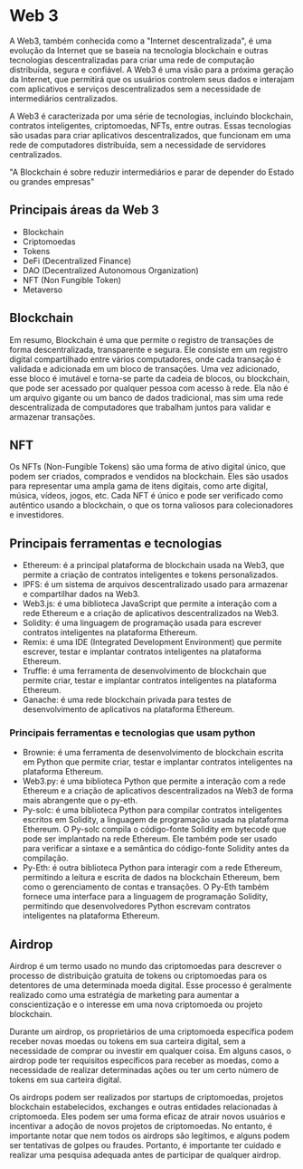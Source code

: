 # Web 3

A Web3, também conhecida como a "Internet descentralizada", é uma evolução da Internet que se baseia na tecnologia blockchain e outras tecnologias descentralizadas para criar uma rede de computação distribuída, segura e confiável. A Web3 é uma visão para a próxima geração da Internet, que permitirá que os usuários controlem seus dados e interajam com aplicativos e serviços descentralizados sem a necessidade de intermediários centralizados.

A Web3 é caracterizada por uma série de tecnologias, incluindo blockchain, contratos inteligentes, criptomoedas, NFTs, entre outras. Essas tecnologias são usadas para criar aplicativos descentralizados, que funcionam em uma rede de computadores distribuída, sem a necessidade de servidores centralizados.

"A Blockchain é sobre reduzir intermediários e parar de depender do Estado ou grandes empresas"

## Principais áreas da Web 3

- Blockchain
- Criptomoedas
- Tokens
- DeFi (Decentralized Finance)
- DAO (Decentralized Autonomous Organization)
- NFT (Non Fungible Token)
- Metaverso

## Blockchain

Em resumo, Blockchain é uma que permite o registro de transações de forma descentralizada, transparente e segura. Ele consiste em um registro digital compartilhado entre vários computadores, onde cada transação é validada e adicionada em um bloco de transações. Uma vez adicionado, esse bloco é imutável e torna-se parte da cadeia de blocos, ou blockchain, que pode ser acessado por qualquer pessoa com acesso à rede. Ela não é um arquivo gigante ou um banco de dados tradicional, mas sim uma rede descentralizada de computadores que trabalham juntos para validar e armazenar transações.

## NFT

Os NFTs (Non-Fungible Tokens) são uma forma de ativo digital único, que podem ser criados, comprados e vendidos na blockchain. Eles são usados para representar uma ampla gama de itens digitais, como arte digital, música, vídeos, jogos, etc. Cada NFT é único e pode ser verificado como autêntico usando a blockchain, o que os torna valiosos para colecionadores e investidores.

## Principais ferramentas e tecnologias

- Ethereum: é a principal plataforma de blockchain usada na Web3, que permite a criação de contratos inteligentes e tokens personalizados.
- IPFS: é um sistema de arquivos descentralizado usado para armazenar e compartilhar dados na Web3.
- Web3.js: é uma biblioteca JavaScript que permite a interação com a rede Ethereum e a criação de aplicativos descentralizados na Web3.
- Solidity: é uma linguagem de programação usada para escrever contratos inteligentes na plataforma Ethereum.
- Remix: é uma IDE (Integrated Development Environment) que permite escrever, testar e implantar contratos inteligentes na plataforma Ethereum.
- Truffle: é uma ferramenta de desenvolvimento de blockchain que permite criar, testar e implantar contratos inteligentes na plataforma Ethereum.
- Ganache: é uma rede blockchain privada para testes de desenvolvimento de aplicativos na plataforma Ethereum.

### Principais ferramentas e tecnologias que usam python

- Brownie: é uma ferramenta de desenvolvimento de blockchain escrita em Python que permite criar, testar e implantar contratos inteligentes na plataforma Ethereum.
- Web3.py: é uma biblioteca Python que permite a interação com a rede Ethereum e a criação de aplicativos descentralizados na Web3 de forma mais abrangente que o py-eth.
- Py-solc: é uma biblioteca Python para compilar contratos inteligentes escritos em Solidity, a linguagem de programação usada na plataforma Ethereum. O Py-solc compila o código-fonte Solidity em bytecode que pode ser implantado na rede Ethereum. Ele também pode ser usado para verificar a sintaxe e a semântica do código-fonte Solidity antes da compilação.
- Py-Eth:  é outra biblioteca Python para interagir com a rede Ethereum, permitindo a leitura e escrita de dados na blockchain Ethereum, bem como o gerenciamento de contas e transações. O Py-Eth também fornece uma interface para a linguagem de programação Solidity, permitindo que desenvolvedores Python escrevam contratos inteligentes na plataforma Ethereum.

## Airdrop

Airdrop é um termo usado no mundo das criptomoedas para descrever o processo de distribuição gratuita de tokens ou criptomoedas para os detentores de uma determinada moeda digital. Esse processo é geralmente realizado como uma estratégia de marketing para aumentar a conscientização e o interesse em uma nova criptomoeda ou projeto blockchain.

Durante um airdrop, os proprietários de uma criptomoeda específica podem receber novas moedas ou tokens em sua carteira digital, sem a necessidade de comprar ou investir em qualquer coisa. Em alguns casos, o airdrop pode ter requisitos específicos para receber as moedas, como a necessidade de realizar determinadas ações ou ter um certo número de tokens em sua carteira digital.

Os airdrops podem ser realizados por startups de criptomoedas, projetos blockchain estabelecidos, exchanges e outras entidades relacionadas à criptomoeda. Eles podem ser uma forma eficaz de atrair novos usuários e incentivar a adoção de novos projetos de criptomoedas. No entanto, é importante notar que nem todos os airdrops são legítimos, e alguns podem ser tentativas de golpes ou fraudes. Portanto, é importante ter cuidado e realizar uma pesquisa adequada antes de participar de qualquer airdrop.
